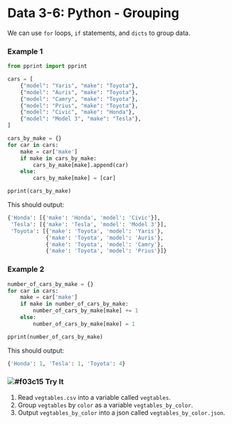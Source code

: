 # Data 3-6: Python - Grouping

We can use `for` loops, `if` statements, and `dicts` to group data.

### Example 1

```python
from pprint import pprint

cars = [
    {"model": "Yaris", "make": "Toyota"},
    {"model": "Auris", "make": "Toyota"},
    {"model": "Camry", "make": "Toyota"},
    {"model": "Prius", "make": "Toyota"},
    {"model": "Civic", "make": "Honda"},
    {"model": "Model 3", "make": "Tesla"},
]

cars_by_make = {}
for car in cars:
    make = car['make']
    if make in cars_by_make:
        cars_by_make[make].append(car)
    else:
        cars_by_make[make] = [car]

pprint(cars_by_make)
```

This should output:

```python
{'Honda': [{'make': 'Honda', 'model': 'Civic'}],
 'Tesla': [{'make': 'Tesla', 'model': 'Model 3'}],
 'Toyota': [{'make': 'Toyota', 'model': 'Yaris'},
            {'make': 'Toyota', 'model': 'Auris'},
            {'make': 'Toyota', 'model': 'Camry'},
            {'make': 'Toyota', 'model': 'Prius'}]}
```

### Example 2

```python
number_of_cars_by_make = {}
for car in cars:
    make = car['make']
    if make in number_of_cars_by_make:
        number_of_cars_by_make[make] += 1
    else:
        number_of_cars_by_make[make] = 1

pprint(number_of_cars_by_make)
```

This should output:

```python
{'Honda': 1, 'Tesla': 1, 'Toyota': 4}
```

### ![#f03c15](https://placehold.it/15/f03c15/000000?text=+) Try It

1. Read `vegtables.csv` into a variable called `vegtables`.
2. Group `vegtables` by `color` as a variable `vegtables_by_color`.
3. Output `vegtables_by_color` into a json called `vegtables_by_color.json`.

